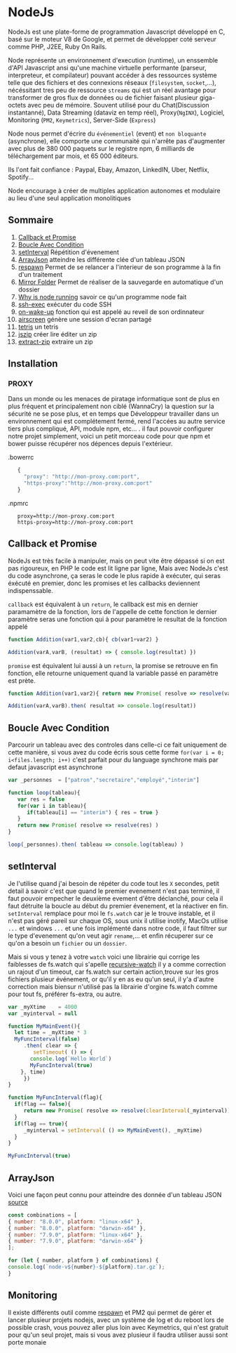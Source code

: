 # NodeJs

NodeJs est une plate-forme de programmation Javascript développé en C, basé sur le moteur V8 de Google, et permet de développer coté serveur comme PHP, J2EE, Ruby On Rails.

Node représente un environnement d'execution (runtime), un enssemble d'API Javascript ansi qu'une machine virtuelle performante (parseur, interpreteur, et compilateur) pouvant accéder à des ressources système telle que des fichiers et des connexions réseaux (`filesystem`, `socket`,...), nécéssitant tres peu de ressource `streams` qui est un réel avantage pour transformer de gros flux de données ou de fichier faisant plusieur giga-octets avec peu de mémoire.
Souvent utilisé pour du Chat(Discussion instantanné), Data Streaming (dataviz en temp réel), Proxy(`NgINX`), Logiciel, Monitoring (`PM2`, `Keymetrics`), Server-Side (`Express`)  

Node nous permet d'écrire du `événementiel` (event) et `non bloquante` (asynchrone), elle comporte une communaité qui n'arrête pas d'augmenter avec plus de 380 000 paquets sur le registre npm, 6 milliards de téléchargement par mois, et 65 000 éditeurs.

Ils l'ont fait confiance : Paypal, Ebay, Amazon, LinkedIN, Uber, Netflix, Spotify...

Node encourage à créer de multiples application autonomes et modulaire au lieu d'une seul application monolitiques

## Sommaire

   1. [Callback et Promise](#callback-et-promise)
   1. [Boucle Avec Condition](#boucle-avec-condition)
   1. [setInterval](#setInterval) Répétition d'évenement
   1. [ArrayJson](#arrayjson) atteindre les différente clée d'un tableau JSON
   1. [respawn](https://github.com/mafintosh/respawn) Permet de se relancer a l'interieur de son programme à la fin d'un traitement
   1. [Mirror Folder](https://github.com/mafintosh/mirror-folder) Permet de réaliser de la sauvegarde en automatique d'un dossier
   1. [Why is node running](https://github.com/mafintosh/why-is-node-running) savoir ce qu'un programme node fait
   1. [ssh-exec](https://github.com/mafintosh/ssh-exec) exécuter du code SSH
   1. [on-wake-up](https://github.com/mafintosh/on-wake-up) fonction qui est appelé au reveil de son ordinnateur
   1. [airscreen](https://github.com/mafintosh/airscreen) génère une session d'ecran partagé
   1. [tetris](https://github.com/mafintosh/tetris) un tetris
   1. [jszip](https://github.com/pfrazee/jszip) créer lire éditer un zip
   1. [extract-zip](https://github.com/maxogden/extract-zip) extraire un zip

## Installation   

### PROXY
Dans un monde ou les menaces de piratage informatique sont de plus en plus fréquent et principalement non ciblé (WannaCry) la question sur la sécurité ne se pose plus, et en temps que Développeur travailler dans un environnement qui est complétement fermé, rend l'accées au autre service tiers plus compliqué, API, module npm, etc... .
il faut pouvoir configurer notre projet simplement, voici un petit morceau code pour que npm et bower puisse récupérer nos dépences depuis l'extérieur.
   
   .bowerrc
   ```Javascript
      {
        "proxy": "http://mon-proxy.com:port",
        "https-proxy":"http://mon-proxy.com:port"
      }
   ```
   
   .npmrc
   ```BATCH
      proxy=http://mon-proxy.com:port
      https-proxy=http://mon-proxy.com:port
   ```
   
## Callback et Promise

NodeJs est très facile à manipuler, mais on peut vite être dépassé si on est pas rigoureux, en PHP le code est lit ligne par ligne,
Mais avec NodeJs c'est du code asynchrone, ça seras le code le plus rapide à exécuter, qui seras éxécuté en premier, donc les promises et les callbacks deviennent indispenssable.

`callback` est équivalent à un `return`, le callback est mis en dernier paramamètre de la fonction, lors de l'appelle de cette fonction
le dernier paramètre seras une fonction qui à pour paramètre le resultat de la fonction appelé
```javascript
function Addition(var1,var2,cb){ cb(var1+var2) }

Addition(varA,varB, (resultat) => { console.log(resultat) })
```

`promise` est équivalent lui aussi à un `return`, la promise se retrouve en fin fonction, elle retourne uniquement quand la variable passé en paramètre est prète.
```javascript
function Addition(var1,var2){ return new Promise( resolve => resolve(var1+var2) )}

Addition(varA,varB).then( resultat => console.log(resultat))
```

## Boucle Avec Condition
   Parcourir un tableau avec des controles dans celle-ci ce fait uniquement de cette manière, si vous avez du code écris sous cette forme `for(var i = 0; i<files.length; i++)` c'est parfait pour du language synchrone mais par defaut javascript est asynchrone
   
```javascript
var _personnes  = ["patron","secretaire","employé","interim"]

function loop(tableau){
   var res = false
   for(var i in tableau){
      if(tableau[i] == "interim") { res = true } 			
   }
   return new Promise( resolve => resolve(res) )
}

loop(_personnes).then( tableau => console.log(tableau) )
```

## setInterval
Je l'utilise quand j'ai besoin de répéter du code tout les `X` secondes,
petit detail à savoir c'est que quand le premier evenement n'est pas terminé, 
il faut pouvoir empecher le deuxième evement d'être déclanché,
pour cela il faut détruite la boucle au début du premier évenement, et la réactiver en fin.
`setInterval` remplace pour moi le `fs.watch` car je le trouve instable, et il n'est pas géré pareil sur chaque OS, sous unix il utilise inotify, MacOs utilise `...` et windows `...` et une fois implémenté dans notre code, il faut filtrer sur le type d'evenement qu'on veut agir `rename`,... et enfin récuperer sur ce qu'on a besoin un `fichier` ou un `dossier`.
   
Mais si vous y tenez à votre `watch` voici une librairie qui corrige les faiblesses de fs.watch qui s'apelle [recursive-watch](https://github.com/mafintosh/recursive-watch) il y a comme correction un rajout d'un timeout, car fs.watch sur certain action,trouve sur les gros fichiers plusieur événement, or qu'il y en as eu qu'un seul, il y'a d'autre correction mais biensur n'utilisé pas la librairie d'orgine fs.watch comme pour tout fs, préférer fs-extra, ou autre.

```javascript
var _myXtime    = 4000
var _myinterval = null

function MyMainEvent(){
  let time = _myXtime * 3
  MyFuncInterval(false)
     .then( clear => {
        setTimeout( () => {
	   console.log(`Hello World`)
	   MyFuncInterval(true)
	}, time)
     })
}

function MyFuncInterval(flag){
  if(flag == false){
     return new Promise( resolve => resolve(clearInterval(_myinterval)))
  }
  if(flag == true){
     _myinterval = setInterval( () => MyMainEvent(), _myXtime)
  }
}

MyFuncInterval(true)
```

## ArrayJson
   Voici une façon peut connu pour atteindre des donnée d'un tableau JSON [source](https://blog.heroku.com/node-habits-2017#3-modernize-your-javascript)
   
   ```javascript
const combinations = [
   { number: "8.0.0", platform: "linux-x64" },
   { number: "8.0.0", platform: "darwin-x64" },
   { number: "7.9.0", platform: "linux-x64" },
   { number: "7.9.0", platform: "darwin-x64" }
];

for (let { number, platform } of combinations) {
   console.log(`node-v${number}-${platform}.tar.gz`);
}
```

## Monitoring
   Il existe différents outil comme [respawn](https://github.com/mafintosh/respawn) et PM2 qui permet de gérer et lancer plusieur projets nodejs, avec un système de log et du reboot lors de possible crash, vous pouvez aller plus loin avec Keymetrics, qui n'est gratuit pour qu'un seul projet, mais si vous avez plusieur il faudra utiliser aussi sont porte monaie
